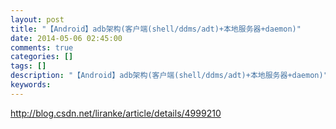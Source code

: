 ```yaml
---
layout: post
title: "【Android】adb架构(客户端(shell/ddms/adt)+本地服务器+daemon)"
date: 2014-05-06 02:45:00 
comments: true
categories: []
tags: []
description: "【Android】adb架构(客户端(shell/ddms/adt)+本地服务器+daemon)"
keywords: 
---
```



 
  
   
   
  
 
 
  
   
    
    
   
  
 
 
  
   
   
  
 
 
  
   http://blog.csdn.net/liranke/article/details/4999210
   
   
  
 
 
  
  
 


